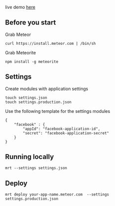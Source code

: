 live demo [here](http://itscreate.meteor.com/)

## Before you start

Grab Meteor

```
curl https://install.meteor.com | /bin/sh
```

Grab Meteorite

```
npm install -g meteorite
```

## Settings

Create modules with application settings

```
touch settings.json
touch settings.production.json
``` 

Use the following template for the settings modules 

```
{
	"facebook" : {
		"appId": "facebook-application-id",
		"secret": "facebook-application-secret"
	}
}
```

## Running locally

```
mrt --settings settings.json
```
## Deploy

```
mrt deploy your-app-name.meteor.com  --settings settings.production.json
```